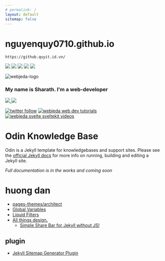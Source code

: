```yaml
---
# permalink: /
layout: default
sitemap: false
---
```


# nguyenquy0710.github.io

    https://github.quyit.id.vn/

<a target="_blank" href="https://github.com/nguyenquy0710/nguyenquy0710.github.io"><img src="https://img.shields.io/github/stars/nguyenquy0710/nguyenquy0710.github.io" /></a> <a target="_blank" href="https://hub.docker.com/r/nguyenquy0710/nguyenquy0710.github.io"><img src="https://img.shields.io/docker/pulls/nguyenquy0710/nguyenquy0710.github.io" /></a> <a target="_blank" href="https://hub.docker.com/r/nguyenquy0710/nguyenquy0710.github.io"><img src="https://img.shields.io/docker/v/nguyenquy0710/nguyenquy0710.github.io/latest?label=docker%20image%20ver." /></a> <a target="_blank" href="https://github.com/nguyenquy0710/nguyenquy0710.github.io"><img src="https://img.shields.io/github/last-commit/nguyenquy0710/nguyenquy0710.github.io" /></a> <a target="_blank" href="https://opencollective.com/nguyenquy0710/nguyenquy0710.github.io"><img src="https://opencollective.com/nguyenquy0710/nguyenquy0710.github.io/total/badge.svg?label=Open%20Collective%20Backers&color=brightgreen" /></a>

<!--
**nguyenquy0710/nguyenquy0710** is a ✨ _special_ ✨ repository because its `README.md` (this file) appears on your GitHub profile.

Here are some ideas to get you started:

- 🔭 I’m currently working on ...
- 🌱 I’m currently learning ...
- 👯 I’m looking to collaborate on ...
- 🤔 I’m looking for help with ...
- 💬 Ask me about ...
- 📫 How to reach me: ...
- 😄 Pronouns: ...
- ⚡ Fun fact: ...
-->

![webjeda-logo](https://user-images.githubusercontent.com/8033084/134289622-857c4dc8-14c0-499f-9505-fc4b0d7bd4f5.png)

### My name is Sharath. I'm a web-developer

<!-- ![Sharath's github stats](https://github-readme-stats.vercel.app/api?username=sharu725&include_all_commits=true&count_private=true&show_icons=true&line_height=20&title_color=FFFFFF&icon_color=FFFFFF&text_color=FFFFFF&bg_color=00aa55) -->

<a href="https://github.com/sharu725/github-stats">
<!-- <img src="https://github.com/sharu725/github-stats/blob/master/generated/overview.svg#gh-dark-mode-only" /> -->
<img src="https://github-readme-stats.vercel.app/api?username=sharu725&include_all_commits=true&count_private=true&show_icons=true&line_height=27&title_color=FFFFFF&icon_color=FFFFFF&text_color=FFFFFF&bg_color=00aa55" />
<img src="https://github.com/sharu725/github-stats/blob/master/generated/languages.svg#gh-dark-mode-only" />
<!-- <img src="https://github.com/sharu725/github-stats/blob/master/generated/overview.svg#gh-light-mode-only" />
<img src="https://github.com/sharu725/github-stats/blob/master/generated/languages.svg#gh-light-mode-only" /> -->
</a>

[![twitter follow](https://img.shields.io/badge/twitter-follow-blue?logo=twitter&style=for-the-badge)](https://twitter.com/webjeda)
[![webjeda web dev tutorials](https://img.shields.io/badge/visit-webejda.com-blue?logo=svelte&style=for-the-badge)](https://webjeda.com)
[![webjeda svelte sveltekit videos](https://img.shields.io/badge/watch-videos-blue?logo=youtube&style=for-the-badge)](https://www.youtube.com/webjeda)

# Odin Knowledge Base

Odin is a Jekyll template for knowledgebases and support sites. Please see the [official Jekyll docs](https://jekyllrb.com/docs/) for more info on running, building and editing a Jekyll site.

_Full documentation is in the works and coming soon_

# huong dan

- [pages-themes/architect](https://github.com/pages-themes/architect/blob/master/README.md)
- [Global Variables](https://jekyllrb.com/docs/variables/)
- [Liquid Filters](https://jekyllrb.com/docs/liquid/filters/)
- [All things design.](https://blog.webjeda.com/)
  - [Simple Share Bar for Jekyll without JS!](https://blog.webjeda.com/share-buttons-jekyll/)

## plugin

- [Jekyll Sitemap Generator Plugin](https://github.com/jekyll/jekyll-sitemap)
